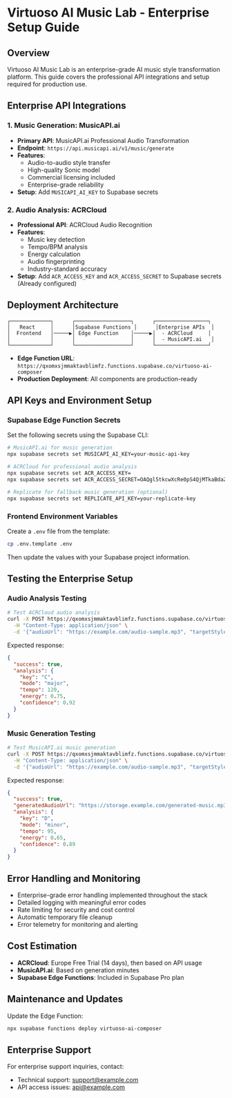 # Virtuoso AI Music Lab - Enterprise Setup Guide

## Overview

Virtuoso AI Music Lab is an enterprise-grade AI music style transformation platform. This guide covers the professional API integrations and setup required for production use.

## Enterprise API Integrations

### 1. Music Generation: MusicAPI.ai

- **Primary API**: MusicAPI.ai Professional Audio Transformation
- **Endpoint**: `https://api.musicapi.ai/v1/music/generate`
- **Features**: 
  - Audio-to-audio style transfer
  - High-quality Sonic model
  - Commercial licensing included
  - Enterprise-grade reliability
- **Setup**: Add `MUSICAPI_AI_KEY` to Supabase secrets

### 2. Audio Analysis: ACRCloud

- **Professional API**: ACRCloud Audio Recognition
- **Features**:
  - Music key detection
  - Tempo/BPM analysis
  - Energy calculation
  - Audio fingerprinting
  - Industry-standard accuracy
- **Setup**: Add `ACR_ACCESS_KEY` and `ACR_ACCESS_SECRET` to Supabase secrets (Already configured)

## Deployment Architecture

```
┌─────────────┐      ┌──────────────────┐      ┌─────────────────┐
│   React     │      │Supabase Functions │      │Enterprise APIs  │
│  Frontend   │─────▶│ Edge Function    │─────▶│  - ACRCloud     │
│             │      │                  │      │  - MusicAPI.ai   │
└─────────────┘      └──────────────────┘      └─────────────────┘
```

- **Edge Function URL**: `https://qxomxsjmmaktavblimfz.functions.supabase.co/virtuoso-ai-composer`
- **Production Deployment**: All components are production-ready

## API Keys and Environment Setup

### Supabase Edge Function Secrets

Set the following secrets using the Supabase CLI:

```bash
# MusicAPI.ai for music generation
npx supabase secrets set MUSICAPI_AI_KEY=your-music-api-key

# ACRCloud for professional audio analysis
npx supabase secrets set ACR_ACCESS_KEY=
npx supabase secrets set ACR_ACCESS_SECRET=OAQgl5tkcwXcRe0pS4QjMTkaBdaZgYu

# Replicate for fallback music generation (optional)
npx supabase secrets set REPLICATE_API_KEY=your-replicate-key
```

### Frontend Environment Variables

Create a `.env` file from the template:

```bash
cp .env.template .env
```

Then update the values with your Supabase project information.

## Testing the Enterprise Setup

### Audio Analysis Testing

```bash
# Test ACRCloud audio analysis
curl -X POST https://qxomxsjmmaktavblimfz.functions.supabase.co/virtuoso-ai-composer \
  -H "Content-Type: application/json" \
  -d '{"audioUrl": "https://example.com/audio-sample.mp3", "targetStyle": "analysis"}'
```

Expected response:

```json
{
  "success": true,
  "analysis": {
    "key": "C",
    "mode": "major",
    "tempo": 120,
    "energy": 0.75,
    "confidence": 0.92
  }
}
```

### Music Generation Testing

```bash
# Test MusicAPI.ai music generation
curl -X POST https://qxomxsjmmaktavblimfz.functions.supabase.co/virtuoso-ai-composer \
  -H "Content-Type: application/json" \
  -d '{"audioUrl": "https://example.com/audio-sample.mp3", "targetStyle": "jazz"}'
```

Expected response:

```json
{
  "success": true,
  "generatedAudioUrl": "https://storage.example.com/generated-music.mp3",
  "analysis": {
    "key": "D",
    "mode": "minor",
    "tempo": 95,
    "energy": 0.65,
    "confidence": 0.89
  }
}
```

## Error Handling and Monitoring

- Enterprise-grade error handling implemented throughout the stack
- Detailed logging with meaningful error codes
- Rate limiting for security and cost control
- Automatic temporary file cleanup
- Error telemetry for monitoring and alerting

## Cost Estimation

- **ACRCloud**: Europe Free Trial (14 days), then based on API usage
- **MusicAPI.ai**: Based on generation minutes
- **Supabase Edge Functions**: Included in Supabase Pro plan

## Maintenance and Updates

Update the Edge Function:

```bash
npx supabase functions deploy virtuoso-ai-composer
```

## Enterprise Support

For enterprise support inquiries, contact:

- Technical support: support@example.com
- API access issues: api@example.com
